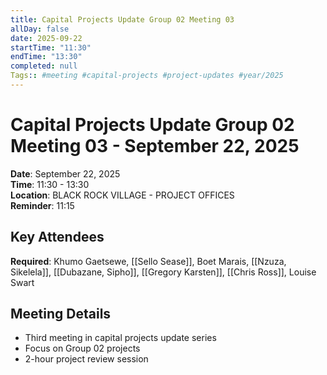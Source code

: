 ```yaml
---
title: Capital Projects Update Group 02 Meeting 03
allDay: false
date: 2025-09-22
startTime: "11:30"
endTime: "13:30"
completed: null
Tags:: #meeting #capital-projects #project-updates #year/2025
---
```


# Capital Projects Update Group 02 Meeting 03 - September 22, 2025

**Date**: September 22, 2025  
**Time**: 11:30 - 13:30  
**Location**: BLACK ROCK VILLAGE - PROJECT OFFICES  
**Reminder**: 11:15

## Key Attendees
**Required**: Khumo Gaetsewe, [[Sello Sease]], Boet Marais, [[Nzuza, Sikelela]], [[Dubazane, Sipho]], [[Gregory Karsten]], [[Chris Ross]], Louise Swart

## Meeting Details
- Third meeting in capital projects update series
- Focus on Group 02 projects
- 2-hour project review session
